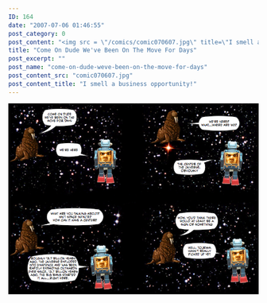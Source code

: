 ```yaml
---
ID: 164
date: "2007-07-06 01:46:55"
post_category: 0
post_content: "<img src = \"/comics/comic070607.jpg\" title=\"I smell a business opportunity!\" />"
title: "Come On Dude We've Been On The Move For Days"
post_excerpt: ""
post_name: "come-on-dude-weve-been-on-the-move-for-days"
post_content_src: "comic070607.jpg"
post_content_title: "I smell a business opportunity!"
---
```



[![I smell a business opportunity!](/comics-hi-res/comic070607.jpg)](/comics-hi-res/comic070607.jpg "I smell a business opportunity!")
